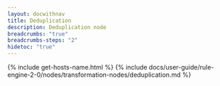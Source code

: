 ```yaml
---
layout: docwithnav
title: Deduplication
description: Deduplication node
breadcrumbs: "true"
breadcrumbs-steps: "2"
hidetoc: "true"
---
```


{% include get-hosts-name.html %}
{% include docs/user-guide/rule-engine-2-0/nodes/transformation-nodes/deduplication.md %}
